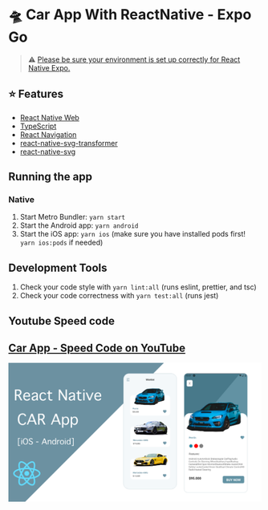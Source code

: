# 🛸 Car App With ReactNative - Expo Go

> ⚠️ [Please be sure your environment is set up correctly for React Native Expo.](https://reactnative.dev/docs/environment-setup)

## ⭐ Features

- [React Native Web](https://necolas.github.io/react-native-web/)
- [TypeScript](https://www.typescriptlang.org/)
- [React Navigation](https://reactnavigation.org/)
- [react-native-svg-transformer](https://yarnpkg.com/package/react-native-svg-transformer)
- [react-native-svg](https://yarnpkg.com/package/react-native-svg)

## Running the app

### Native

1. Start Metro Bundler: `yarn start`
2. Start the Android app: `yarn android`
3. Start the iOS app: `yarn ios` (make sure you have installed pods first! `yarn ios:pods` if needed)

## Development Tools

1. Check your code style with `yarn lint:all` (runs eslint, prettier, and tsc)
1. Check your code correctness with `yarn test:all` (runs jest)

## Youtube Speed code

## [Car App - Speed Code on YouTube](https://youtu.be/w1nzKJNcv_s)

![](src/assets/banner.png)
